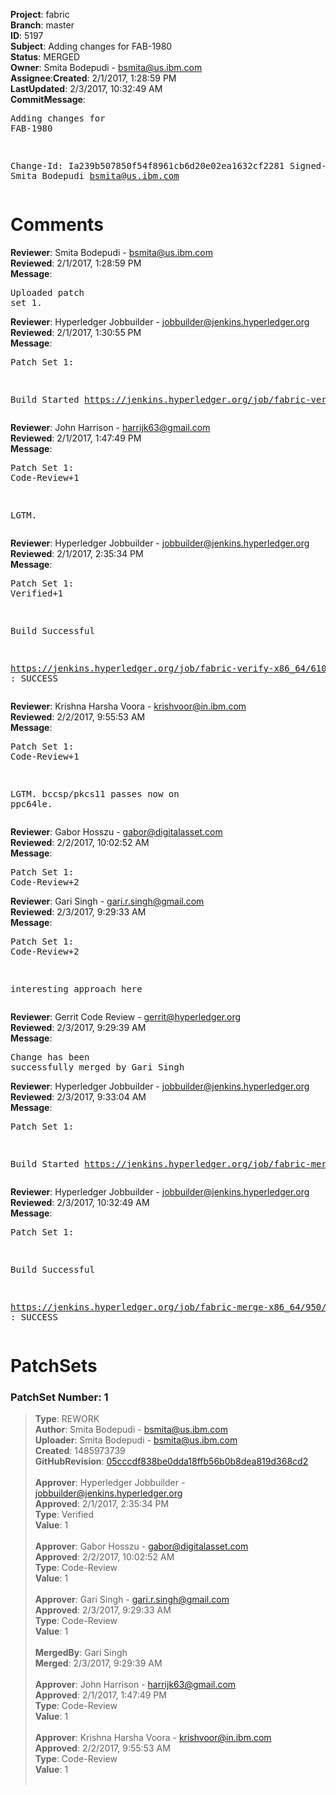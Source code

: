<strong>Project</strong>: fabric</br><strong>Branch</strong>: master<br><strong>ID</strong>: 5197<br><strong>Subject</strong>: Adding changes for FAB-1980<br><strong>Status</strong>: MERGED<br><strong>Owner</strong>: Smita Bodepudi - bsmita@us.ibm.com<br><strong>Assignee</strong>:<strong>Created</strong>: 2/1/2017, 1:28:59 PM<br><strong>LastUpdated</strong>: 2/3/2017, 10:32:49 AM<br><strong>CommitMessage</strong>:<br><pre>Adding changes for FAB-1980

Change-Id: Ia239b507850f54f8961cb6d20e02ea1632cf2281
Signed-off-by: Smita Bodepudi <bsmita@us.ibm.com>
</pre><h1>Comments</h1><strong>Reviewer</strong>: Smita Bodepudi - bsmita@us.ibm.com<br><strong>Reviewed</strong>: 2/1/2017, 1:28:59 PM<br><strong>Message</strong>: <pre>Uploaded patch set 1.</pre><strong>Reviewer</strong>: Hyperledger Jobbuilder - jobbuilder@jenkins.hyperledger.org<br><strong>Reviewed</strong>: 2/1/2017, 1:30:55 PM<br><strong>Message</strong>: <pre>Patch Set 1:

Build Started https://jenkins.hyperledger.org/job/fabric-verify-x86_64/6106/</pre><strong>Reviewer</strong>: John Harrison - harrijk63@gmail.com<br><strong>Reviewed</strong>: 2/1/2017, 1:47:49 PM<br><strong>Message</strong>: <pre>Patch Set 1: Code-Review+1

LGTM.</pre><strong>Reviewer</strong>: Hyperledger Jobbuilder - jobbuilder@jenkins.hyperledger.org<br><strong>Reviewed</strong>: 2/1/2017, 2:35:34 PM<br><strong>Message</strong>: <pre>Patch Set 1: Verified+1

Build Successful 

https://jenkins.hyperledger.org/job/fabric-verify-x86_64/6106/ : SUCCESS</pre><strong>Reviewer</strong>: Krishna Harsha Voora - krishvoor@in.ibm.com<br><strong>Reviewed</strong>: 2/2/2017, 9:55:53 AM<br><strong>Message</strong>: <pre>Patch Set 1: Code-Review+1

LGTM. bccsp/pkcs11 passes now on ppc64le.</pre><strong>Reviewer</strong>: Gabor Hosszu - gabor@digitalasset.com<br><strong>Reviewed</strong>: 2/2/2017, 10:02:52 AM<br><strong>Message</strong>: <pre>Patch Set 1: Code-Review+2</pre><strong>Reviewer</strong>: Gari Singh - gari.r.singh@gmail.com<br><strong>Reviewed</strong>: 2/3/2017, 9:29:33 AM<br><strong>Message</strong>: <pre>Patch Set 1: Code-Review+2

interesting approach here</pre><strong>Reviewer</strong>: Gerrit Code Review - gerrit@hyperledger.org<br><strong>Reviewed</strong>: 2/3/2017, 9:29:39 AM<br><strong>Message</strong>: <pre>Change has been successfully merged by Gari Singh</pre><strong>Reviewer</strong>: Hyperledger Jobbuilder - jobbuilder@jenkins.hyperledger.org<br><strong>Reviewed</strong>: 2/3/2017, 9:33:04 AM<br><strong>Message</strong>: <pre>Patch Set 1:

Build Started https://jenkins.hyperledger.org/job/fabric-merge-x86_64/950/</pre><strong>Reviewer</strong>: Hyperledger Jobbuilder - jobbuilder@jenkins.hyperledger.org<br><strong>Reviewed</strong>: 2/3/2017, 10:32:49 AM<br><strong>Message</strong>: <pre>Patch Set 1:

Build Successful 

https://jenkins.hyperledger.org/job/fabric-merge-x86_64/950/ : SUCCESS</pre><h1>PatchSets</h1><h3>PatchSet Number: 1</h3><blockquote><strong>Type</strong>: REWORK<br><strong>Author</strong>: Smita Bodepudi - bsmita@us.ibm.com<br><strong>Uploader</strong>: Smita Bodepudi - bsmita@us.ibm.com<br><strong>Created</strong>: 1485973739<br><strong>GitHubRevision</strong>: [05cccdf838be0dda18ffb56b0b8dea819d368cd2](https://github.com/hyperledger/fabric/commit/05cccdf838be0dda18ffb56b0b8dea819d368cd2)<br><br><strong>Approver</strong>: Hyperledger Jobbuilder - jobbuilder@jenkins.hyperledger.org<br><strong>Approved</strong>: 2/1/2017, 2:35:34 PM<br><strong>Type</strong>: Verified<br><strong>Value</strong>: 1<br><br><strong>Approver</strong>: Gabor Hosszu - gabor@digitalasset.com<br><strong>Approved</strong>: 2/2/2017, 10:02:52 AM<br><strong>Type</strong>: Code-Review<br><strong>Value</strong>: 1<br><br><strong>Approver</strong>: Gari Singh - gari.r.singh@gmail.com<br><strong>Approved</strong>: 2/3/2017, 9:29:33 AM<br><strong>Type</strong>: Code-Review<br><strong>Value</strong>: 1<br><br><strong>MergedBy</strong>: Gari Singh<br><strong>Merged</strong>: 2/3/2017, 9:29:39 AM<br><br><strong>Approver</strong>: John Harrison - harrijk63@gmail.com<br><strong>Approved</strong>: 2/1/2017, 1:47:49 PM<br><strong>Type</strong>: Code-Review<br><strong>Value</strong>: 1<br><br><strong>Approver</strong>: Krishna Harsha Voora - krishvoor@in.ibm.com<br><strong>Approved</strong>: 2/2/2017, 9:55:53 AM<br><strong>Type</strong>: Code-Review<br><strong>Value</strong>: 1<br><br></blockquote>